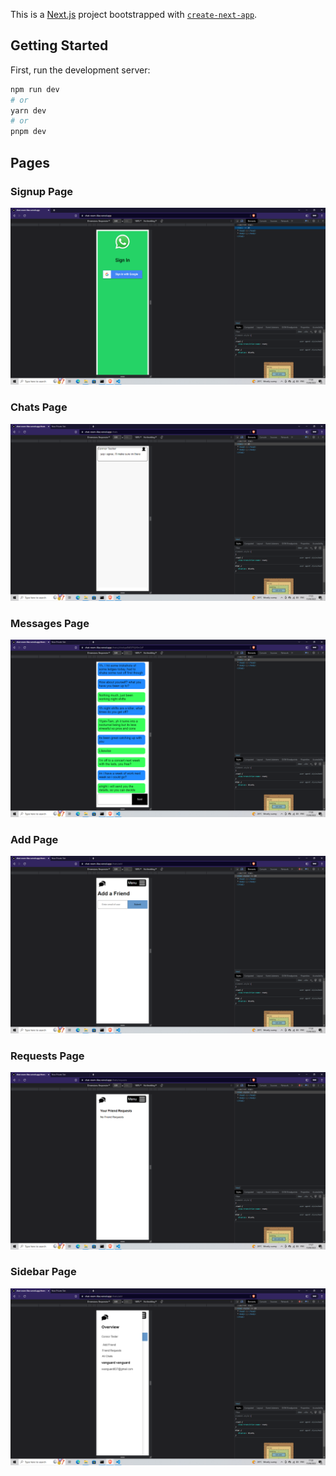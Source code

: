 This is a [Next.js](https://nextjs.org/) project bootstrapped with [`create-next-app`](https://github.com/vercel/next.js/tree/canary/packages/create-next-app).

## Getting Started

First, run the development server:

```bash
npm run dev
# or
yarn dev
# or
pnpm dev
```

## Pages

### Signup Page

![Alt text](./assets/signup.png?raw=true "Signup Page")

### Chats Page

![Alt text](./assets/chats.png?raw=true "Chats Page")

### Messages Page

![Alt text](./assets/messages.png?raw=true "Messages Page")

### Add Page

![Alt text](./assets/add.png?raw=true "Add Page")

### Requests Page

![Alt text](./assets/requests.png?raw=true "Requests Page")

### Sidebar Page

![Alt text](./assets/sidebar.png?raw=true "Sidebar Page")


